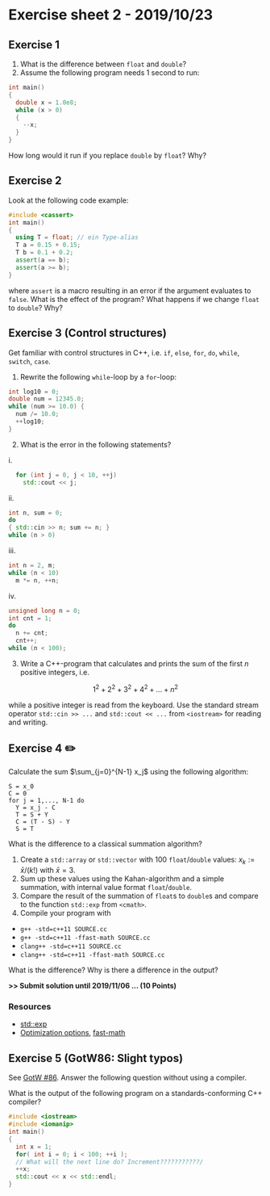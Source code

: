# Exercise sheet 2 - 2019/10/23


## Exercise 1
1. What is the difference between `float` and `double`?
2. Assume the following program needs 1 second to run:
```c++
int main()
{
  double x = 1.0e8;
  while (x > 0)
  {
    --x;
  }
}
```
How long would it run if you replace `double` by `float`? Why?


## Exercise 2
Look at the following code example:
```c++
#include <cassert>
int main()
{
  using T = float; // ein Type-alias
  T a = 0.15 + 0.15;
  T b = 0.1 + 0.2;
  assert(a == b);
  assert(a >= b);
}
```
where `assert` is a macro resulting in an error if the argument evaluates to `false`. What is the effect of the
program? What happens if we change `float` to `double`? Why?


## Exercise 3 (Control structures)
Get familiar with control structures in C++, i.e. `if`, `else`, `for`, `do`, `while`, `switch`, `case`.
1. Rewrite the following `while`-loop by a `for`-loop:
```c++
int log10 = 0;
double num = 12345.0;
while (num >= 10.0) {
  num /= 10.0;
  ++log10;
}
```

2. What is the error in the following statements?

  i.
```c++
  for (int j = 0, j < 10, ++j)
    std::cout << j;
```
  ii.
```c++
int n, sum = 0;
do
{ std::cin >> n; sum += n; }
while (n > 0)
```
  iii.
```c++
int n = 2, m;
while (n < 10)
  m *= n, ++n;
```
  iv.
```c++
unsigned long n = 0;
int cnt = 1;
do
  n += cnt;
  cnt++;
while (n < 100);
```

3. Write a C++-program that calculates and prints the sum of the first $`n`$ positive integers, i.e.
```math
1^2 + 2^2 + 3^2 + 4^2 + ... + n^2
```
while a positive integer is read from the keyboard. Use the standard stream operator `std::cin >> ...` and
`std::cout << ...` from `<iostream>` for reading and writing.


## Exercise 4 :pencil2:
Calculate the sum $`\sum_{j=0}^{N-1} x_j`$ using the following algorithm:
```
S = x_0
C = 0
for j = 1,..., N-1 do
  Y = x_j - C
  T = S + Y
  C = (T - S) - Y
  S = T
```
What is the difference to a classical summation algorithm?

1. Create a `std::array` or `std::vector` with 100 `float`/`double` values: $`x_k := \bar{x}/(k!)`$ with $`\bar{x} = 3`$.
2. Sum up these values using the Kahan-algorithm and a simple summation, with internal value format `float`/`double`.
3. Compare the result of the summation of `float`s to `double`s and compare to the function `std::exp` from `<cmath>`.
4. Compile your program with
- `g++ -std=c++11 SOURCE.cc`
- `g++ -std=c++11 -ffast-math SOURCE.cc`
- `clang++ -std=c++11 SOURCE.cc`
- `clang++ -std=c++11 -ffast-math SOURCE.cc`

What is the difference? Why is there a difference in the output?


**>> Submit solution until 2019/11/06 ... (10 Points)**

### Resources
- [std::exp](http://en.cppreference.com/w/cpp/numeric/math/exp)
- [Optimization options](https://gcc.gnu.org/onlinedocs/gcc/Optimize-Options.html),
  [fast-math](http://stackoverflow.com/questions/7420665/what-does-gccs-ffast-math-actually-do)


## Exercise 5 (GotW86: Slight typos)
See [GotW #86](http://www.gotw.ca/gotw/086.htm). Answer the following question without using a compiler.

What is the output of the following program on a standards-conforming C++ compiler?
```c++
#include <iostream>
#include <iomanip>
int main()
{
  int x = 1;
  for( int i = 0; i < 100; ++i );
  // What will the next line do? Increment???????????/
  ++x;
  std::cout << x << std::endl;
}
```